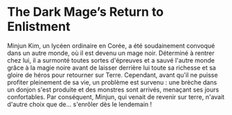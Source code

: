 # The Dark Mage’s Return to Enlistment
Minjun Kim, un lycéen ordinaire en Corée, a été soudainement convoqué dans un autre monde, où il est devenu un mage noir. Déterminé à rentrer chez lui, il a surmonté toutes sortes d'épreuves et a sauvé l'autre monde grâce à la magie noire avant de laisser derrière lui toute sa richesse et sa gloire de héros pour retourner sur Terre. Cependant, avant qu'il ne puisse profiter pleinement de sa vie, un problème est survenu : une brèche dans un donjon s'est produite et des monstres sont arrivés, menaçant ses jours confortables. Par conséquent, Minjun, qui venait de revenir sur terre, n'avait d'autre choix que de... s'enrôler dès le lendemain !